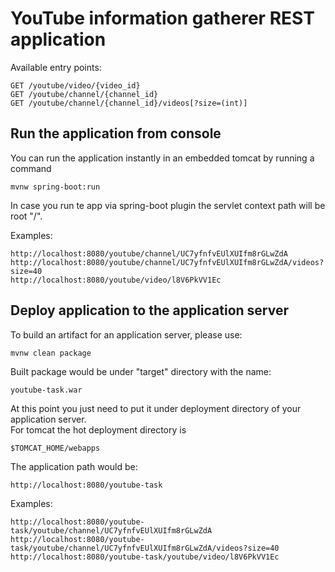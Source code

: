 # YouTube information gatherer REST application

Available entry points:
```
GET /youtube/video/{video_id}  
GET /youtube/channel/{channel_id}  
GET /youtube/channel/{channel_id}/videos[?size=(int)]
```

## Run the application from console

You can run the application instantly in an embedded tomcat by running a command
```
mvnw spring-boot:run
```

In case you run te app via spring-boot plugin the servlet context path will be root "/".

Examples:
```
http://localhost:8080/youtube/channel/UC7yfnfvEUlXUIfm8rGLwZdA
http://localhost:8080/youtube/channel/UC7yfnfvEUlXUIfm8rGLwZdA/videos?size=40
http://localhost:8080/youtube/video/l8V6PkVV1Ec
```

## Deploy application to the application server

To build an artifact for an application server, please use:
```
mvnw clean package
```

Built package would be under "target" directory with the name:
```
youtube-task.war
```

At this point you just need to put it under deployment directory of your application server.  
For tomcat the hot deployment directory is
```
$TOMCAT_HOME/webapps
```

The application path would be:
```
http://localhost:8080/youtube-task
```

Examples:
```
http://localhost:8080/youtube-task/youtube/channel/UC7yfnfvEUlXUIfm8rGLwZdA
http://localhost:8080/youtube-task/youtube/channel/UC7yfnfvEUlXUIfm8rGLwZdA/videos?size=40
http://localhost:8080/youtube-task/youtube/video/l8V6PkVV1Ec
```
